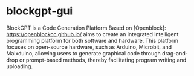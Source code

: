 # blockgpt-gui
BlockGPT is a Code Generation Platform Based on [Openblock]: https://openblockcc.github.io/
aims to create an integrated intelligent programming platform for both software and hardware. This platform focuses on open-source hardware, such as Arduino, Microbit, and Maixduino, allowing users to generate graphical code through drag-and-drop or prompt-based methods, thereby facilitating program writing and uploading. 